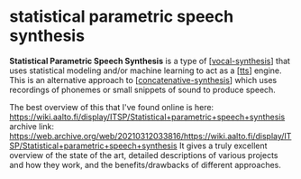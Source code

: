 # statistical parametric speech synthesis

**Statistical Parametric Speech Synthesis** is a type of [[vocal-synthesis]] that uses statistical modeling and/or machine learning to act as a [[tts]] engine.  This is an alternative approach to [[concatenative-synthesis]] which uses recordings of phonemes or small snippets of sound to produce speech.

The best overview of this that I've found online is here: <https://wiki.aalto.fi/display/ITSP/Statistical+parametric+speech+synthesis> archive link: <https://web.archive.org/web/20210312033816/https://wiki.aalto.fi/display/ITSP/Statistical+parametric+speech+synthesis>  It gives a truly excellent overview of the state of the art, detailed descriptions of various projects and how they work, and the benefits/drawbacks of different approaches.

[//begin]: # "Autogenerated link references for markdown compatibility"
[vocal-synthesis]: vocal-synthesis "vocal synthesis"
[tts]: tts "tts"
[concatenative-synthesis]: concatenative-synthesis "concatenative-synthesis"
[//end]: # "Autogenerated link references"
